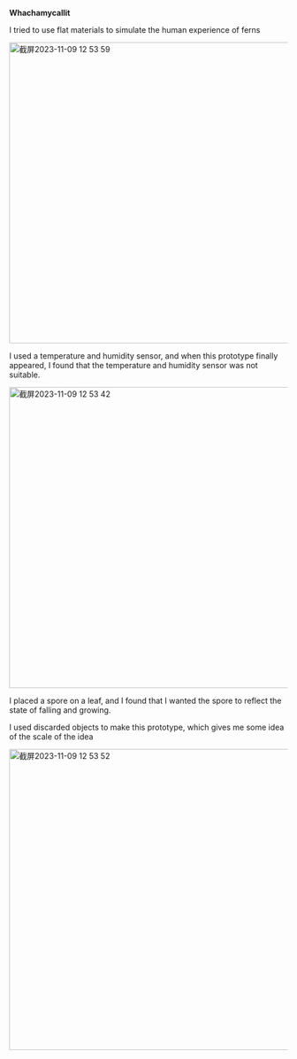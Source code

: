 **Whachamycallit**

I tried to use flat materials to simulate the human experience of ferns

<img width="544" alt="截屏2023-11-09 12 53 59" src="https://github.com/xinxinwang233/wang-Xinyi-s-assignments/assets/144413765/79e7c078-b47e-4dae-8478-66fd0de862c2">

I used a temperature and humidity sensor, and when this prototype finally appeared, I found that the temperature and humidity sensor was not suitable.

<img width="544" alt="截屏2023-11-09 12 53 42" src="https://github.com/xinxinwang233/wang-Xinyi-s-assignments/assets/144413765/8ad248c2-3281-4677-a126-4b54c34bc54b">

I placed a spore on a leaf, and I found that I wanted the spore to reflect the state of falling and growing.

I used discarded objects to make this prototype, which gives me some idea of the scale of the idea

<img width="544" alt="截屏2023-11-09 12 53 52" src="https://github.com/xinxinwang233/wang-Xinyi-s-assignments/assets/144413765/cf133a41-9e13-436e-8bb7-e4f947f01815">


